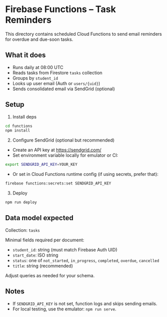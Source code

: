 # Firebase Functions – Task Reminders

This directory contains scheduled Cloud Functions to send email reminders for overdue and due-soon tasks.

## What it does

- Runs daily at 08:00 UTC
- Reads tasks from Firestore `tasks` collection
- Groups by `student_id`
- Looks up user email (Auth or `users/{uid}`)
- Sends consolidated email via SendGrid (optional)

## Setup

1) Install deps

```bash
cd functions
npm install
```

2) Configure SendGrid (optional but recommended)

- Create an API key at https://sendgrid.com/
- Set environment variable locally for emulator or CI:

```bash
export SENDGRID_API_KEY=YOUR_KEY
```

- Or set in Cloud Functions runtime config (if using secrets, prefer that):

```bash
firebase functions:secrets:set SENDGRID_API_KEY
```

3) Deploy

```bash
npm run deploy
```

## Data model expected

Collection: `tasks`

Minimal fields required per document:

- `student_id`: string (must match Firebase Auth UID)
- `start_date`: ISO string
- `status`: one of `not_started`, `in_progress`, `completed`, `overdue`, `cancelled`
- `title`: string (recommended)

Adjust queries as needed for your schema.

## Notes

- If `SENDGRID_API_KEY` is not set, function logs and skips sending emails.
- For local testing, use the emulator: `npm run serve`.


